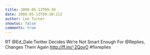 ```yaml
---
title: 2009-05-13T09-30
date: 2009-05-13T09:30:21Z
author: Lee Turner
showtoc: false
comments: true
---
```


RT @Ed_Dale:Twitter Decides We’re Not Smart Enough For @Replies, Changes Them Again http://ff.im/-2QovO #fixreplies

